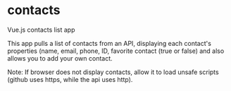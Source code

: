 # contacts
Vue.js contacts list app

This app pulls a list of contacts from an API, displaying each contact's properties (name, email, phone, ID, favorite contact (true or false) and also allows you to add your own contact.

Note: If browser does not display contacts, allow it to load unsafe scripts (github uses https, while the api uses http).
